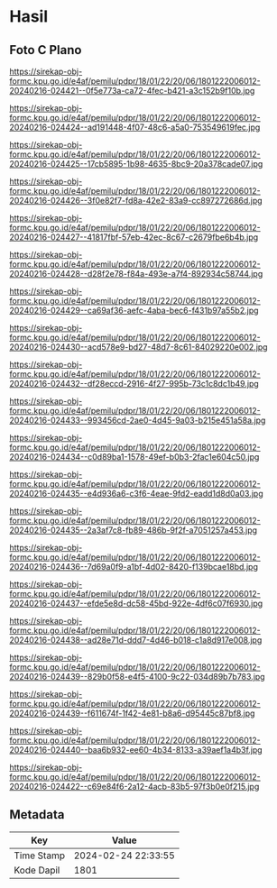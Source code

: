 # Hasil

## Foto C Plano

https://sirekap-obj-formc.kpu.go.id/e4af/pemilu/pdpr/18/01/22/20/06/1801222006012-20240216-024421--0f5e773a-ca72-4fec-b421-a3c152b9f10b.jpg

https://sirekap-obj-formc.kpu.go.id/e4af/pemilu/pdpr/18/01/22/20/06/1801222006012-20240216-024424--ad191448-4f07-48c6-a5a0-753549619fec.jpg

https://sirekap-obj-formc.kpu.go.id/e4af/pemilu/pdpr/18/01/22/20/06/1801222006012-20240216-024425--17cb5895-1b98-4635-8bc9-20a378cade07.jpg

https://sirekap-obj-formc.kpu.go.id/e4af/pemilu/pdpr/18/01/22/20/06/1801222006012-20240216-024426--3f0e82f7-fd8a-42e2-83a9-cc897272686d.jpg

https://sirekap-obj-formc.kpu.go.id/e4af/pemilu/pdpr/18/01/22/20/06/1801222006012-20240216-024427--41817fbf-57eb-42ec-8c67-c2679fbe6b4b.jpg

https://sirekap-obj-formc.kpu.go.id/e4af/pemilu/pdpr/18/01/22/20/06/1801222006012-20240216-024428--d28f2e78-f84a-493e-a7f4-892934c58744.jpg

https://sirekap-obj-formc.kpu.go.id/e4af/pemilu/pdpr/18/01/22/20/06/1801222006012-20240216-024429--ca69af36-aefc-4aba-bec6-f431b97a55b2.jpg

https://sirekap-obj-formc.kpu.go.id/e4af/pemilu/pdpr/18/01/22/20/06/1801222006012-20240216-024430--acd578e9-bd27-48d7-8c61-84029220e002.jpg

https://sirekap-obj-formc.kpu.go.id/e4af/pemilu/pdpr/18/01/22/20/06/1801222006012-20240216-024432--df28eccd-2916-4f27-995b-73c1c8dc1b49.jpg

https://sirekap-obj-formc.kpu.go.id/e4af/pemilu/pdpr/18/01/22/20/06/1801222006012-20240216-024433--993456cd-2ae0-4d45-9a03-b215e451a58a.jpg

https://sirekap-obj-formc.kpu.go.id/e4af/pemilu/pdpr/18/01/22/20/06/1801222006012-20240216-024434--c0d89ba1-1578-49ef-b0b3-2fac1e604c50.jpg

https://sirekap-obj-formc.kpu.go.id/e4af/pemilu/pdpr/18/01/22/20/06/1801222006012-20240216-024435--e4d936a6-c3f6-4eae-9fd2-eadd1d8d0a03.jpg

https://sirekap-obj-formc.kpu.go.id/e4af/pemilu/pdpr/18/01/22/20/06/1801222006012-20240216-024435--2a3af7c8-fb89-486b-9f2f-a7051257a453.jpg

https://sirekap-obj-formc.kpu.go.id/e4af/pemilu/pdpr/18/01/22/20/06/1801222006012-20240216-024436--7d69a0f9-a1bf-4d02-8420-f139bcae18bd.jpg

https://sirekap-obj-formc.kpu.go.id/e4af/pemilu/pdpr/18/01/22/20/06/1801222006012-20240216-024437--efde5e8d-dc58-45bd-922e-4df6c07f6930.jpg

https://sirekap-obj-formc.kpu.go.id/e4af/pemilu/pdpr/18/01/22/20/06/1801222006012-20240216-024438--ad28e71d-ddd7-4d46-b018-c1a8d917e008.jpg

https://sirekap-obj-formc.kpu.go.id/e4af/pemilu/pdpr/18/01/22/20/06/1801222006012-20240216-024439--829b0f58-e4f5-4100-9c22-034d89b7b783.jpg

https://sirekap-obj-formc.kpu.go.id/e4af/pemilu/pdpr/18/01/22/20/06/1801222006012-20240216-024439--f611674f-1f42-4e81-b8a6-d95445c87bf8.jpg

https://sirekap-obj-formc.kpu.go.id/e4af/pemilu/pdpr/18/01/22/20/06/1801222006012-20240216-024440--baa6b932-ee60-4b34-8133-a39aef1a4b3f.jpg

https://sirekap-obj-formc.kpu.go.id/e4af/pemilu/pdpr/18/01/22/20/06/1801222006012-20240216-024422--c69e84f6-2a12-4acb-83b5-97f3b0e0f215.jpg


## Metadata

| Key        | Value               |
| ---------- | ------------------- |
| Time Stamp | 2024-02-24 22:33:55 |
| Kode Dapil | 1801                |



